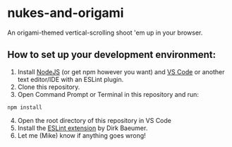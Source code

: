 # nukes-and-origami
An origami-themed vertical-scrolling shoot 'em up in your browser.
## How to set up your development environment:
1. Install [NodeJS](https://nodejs.org/en/download/) (or get npm however you want) and [VS Code](https://code.visualstudio.com/) or another text editor/IDE with an ESLint plugin.
2. Clone this repository.
3. Open Command Prompt or Terminal in this repository and run: 
```
npm install
```
4. Open the root directory of this repository in VS Code
5. Install the [ESLint extension](https://marketplace.visualstudio.com/items?itemName=dbaeumer.vscode-eslint) by Dirk Baeumer.
6. Let me (Mike) know if anything goes wrong!
